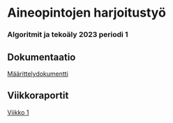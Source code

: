 # Aineopintojen harjoitustyö

### Algoritmit ja tekoäly 2023 periodi 1


## Dokumentaatio

[Määrittelydokumentti](dokumentaatio/maarittely.md)


## Viikkoraportit

[Viikko 1](dokumentaatio/viikko01.md)
